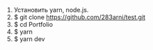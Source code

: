 1. Установить yarn, node.js.
2. $ git clone https://github.com/283arni/test.git
3. $ cd Portfolio
4. $ yarn
5. $ yarn dev